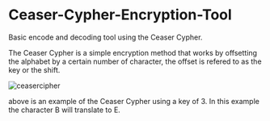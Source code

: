 # Ceaser-Cypher-Encryption-Tool
Basic encode and decoding tool using the Ceaser Cypher.

The Ceaser Cypher is a simple encryption method that works by offsetting the alphabet by a certain number of character, the offset is refered to as the key or the shift.

![ceasercipher](https://github.com/Daniel05Gallagher/Ceaser-Cypher-Encoder-Decoder/assets/130683463/d389e3f2-c85e-4096-b2e1-f0680acf2bb1)

above is an example of the Ceaser Cypher using a key of 3. In this example the character B will translate to E.
